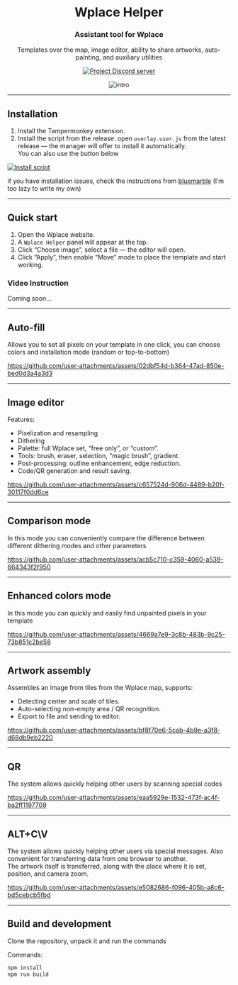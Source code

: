 <div align="center">

# Wplace Helper

### Assistant tool for Wplace

Templates over the map, image editor, ability to share artworks, auto-painting, and auxiliary utilities

<a href="https://discord.gg/8WGkrhXKgX">
  <img src="https://img.shields.io/badge/Discord-Join-5865F2?style=for-the-badge&logo=discord&logoColor=white" alt="Project Discord server" />
</a>

![intro](https://github.com/user-attachments/assets/b301bd8a-568f-4dfa-842d-18f4530d2401)

</div>

---

## Installation

1) Install the Tampermonkey extension.  
2) Install the script from the release: open `overlay.user.js` from the latest release — the manager will offer to install it automatically.  
You can also use the button below  

[![Install script](https://img.shields.io/badge/Script-Install-brightgreen?style=for-the-badge&logo=javascript)](https://github.com/MidTano/wplace_helper/releases/latest/download/overlay.user.js)

if you have installation issues, check the instructions from [bluemarble](https://github.com/SwingTheVine/Wplace-BlueMarble?tab=readme-ov-file#installation-instructions) (I’m too lazy to write my own)


---

 ## Quick start
 1) Open the Wplace website.  
 2) A `Wplace Helper` panel will appear at the top.  
 3) Click “Choose image”, select a file — the editor will open.  
 4) Click “Apply”, then enable “Move” mode to place the template and start working.

 ### Video Instruction
 Coming soon...

  ---

 ## Auto-fill

Allows you to set all pixels on your template in one click, you can choose colors and installation mode (random or top-to-bottom)


https://github.com/user-attachments/assets/02dbf54d-b364-47ad-850e-bed0d3a4a3d3


 
 ---

 ## Image editor

 Features:
 - Pixelization and resampling
 - Dithering
 - Palette: full Wplace set, “free only”, or “custom”.  
 - Tools: brush, eraser, selection, “magic brush”, gradient.
 - Post-processing: outline enhancement, edge reduction.
 - Code/QR generation and result saving.

https://github.com/user-attachments/assets/c657524d-906d-4489-b20f-30117f0dd6ce


 ---
 
 ## Comparison mode

In this mode you can conveniently compare the difference between different dithering modes and other parameters


https://github.com/user-attachments/assets/acb5c710-c359-4060-a539-664343f2f950


 
 ---

 
 ## Enhanced colors mode

In this mode you can quickly and easily find unpainted pixels in your template


https://github.com/user-attachments/assets/4669a7e9-3c8b-483b-9c25-73b851c2be58


 
 ---

 ## Artwork assembly

Assembles an image from tiles from the Wplace map, supports:
 - Detecting center and scale of tiles.
 - Auto-selecting non-empty area / QR recognition.
 - Export to file and sending to editor.



https://github.com/user-attachments/assets/bf8f70e6-5cab-4b9e-a3f8-d68db9eb2220




 ---

 ## QR

The system allows quickly helping other users by scanning special codes



https://github.com/user-attachments/assets/eaa5929e-1532-473f-ac4f-ba2ff1197709



 ---

 ## ALT+C\V

The system allows quickly helping other users via special messages. Also convenient for transferring data from one browser to another.  
The artwork itself is transferred, along with the place where it is set, position, and camera zoom.



https://github.com/user-attachments/assets/e5082686-f096-405b-a8c6-bd5cebcb5fbd




 ---

 

 ## Build and development

Clone the repository, unpack it and run the commands

 Commands:
 ```bash
 npm install
 npm run build
